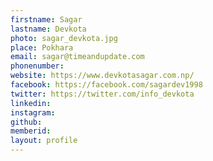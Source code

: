 ```yaml
---
firstname: Sagar 
lastname: Devkota 
photo: sagar_devkota.jpg
place: Pokhara 
email: sagar@timeandupdate.com 
phonenumber:
website: https://www.devkotasagar.com.np/ 
facebook: https://facebook.com/sagardev1998 
twitter: https://twitter.com/info_devkota 
linkedin: 
instagram: 
github: 
memberid:
layout: profile
---
```



